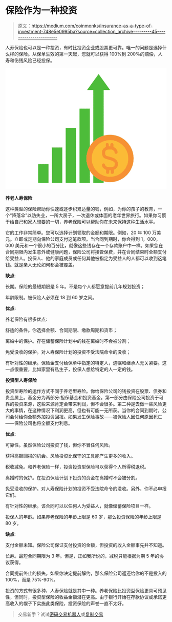 # 保险作为一种投资

> 原文：<https://medium.com/coinmonks/insurance-as-a-type-of-investment-748e5e0995ba?source=collection_archive---------45----------------------->

人寿保险也可以是一种投资，有时比投资企业或股票更可靠。唯一的问题是选择什么样的保险。从保单生效的第一天起，您就可以获得 100%到 200%的赔偿，人寿和伤残风险已经投保。

![](img/25528d4c286e328af468d72e22cedc2f.png)

**养老人寿保险**

这种类型的保险帮助你快速或逐步积累适量的钱，例如，为你的孩子的教育，一个“降落伞”以防失业，一所大房子，一次退休或体面的老年世界旅行。如果你习惯于给自己和家人想要的一切，养老保险可以帮助你在未来保持这种生活水平。

它的工作非常简单。您可以选择计划领取的金额和期限。例如，20 年 100 万美元。立即或定期向保险公司支付这笔款项。当合同到期时，你会得到 1，000，000 美元和一个很小的百分比，就像这些钱存在一个存款账户中一样。如果您在合同期限内发生意外或健康问题，保险公司将接管保费，并在合同结束时全额支付给受益人。投保人、他的家庭成员或任何其他被指定为受益人的人都可以收到这笔钱。就是亲人无论如何都会被覆盖。

**缺点**:

长期。保险的最短期限是 5 年。不是每个人都愿意提前几年规划投资；

年龄限制。被保险人必须在 18 到 60 岁之间。

**优点:**

养老保险有很多优点:

舒适的条件。你选择金额、合同期限、缴款周期和货币；

离婚中的保护。存在储蓄保险计划中的钱在离婚时不会被分割；

免受没收的保护。对人寿保险计划的投资不受法院命令的没收；

有针对性的继承。保险金支付给保单中指定的特定人，遗嘱和继承人无关紧要。这一点很重要，比如家里有私生子，投保人想给特定的人一定的钱。

**投资型人寿保险**

投资型寿险的运作方式不同于养老型寿险。你给保险公司的钱投资在股票、债券和贵金属上。基金分为两部分:担保基金和投资基金。第一部分由保险公司投资于可靠的投资来源，这些来源肯定会带来利润，但不会很多。第二种是去做一些风险更大的事情，在这种情况下利润更高，但也有可能一无所获。当你的合同到期时，公司会付给你全额外加投资回报。如果发生保险事故——被保险人因任何原因死亡——保险公司也将全额支付利息。

**优点:**

可靠性。虽然保险公司投资了钱，但你不冒任何风险。

获得高额回报的机会。风险投资比保守的工具能产生更多的收入。

税收减免。和养老保险一样，投资投资型保险可以获得个人所得税退税。

离婚时的保护。在投资保险计划下投资的资金在离婚时不会被分割。

免受没收的保护。对人寿保险计划的投资不受法院命令的没收。另外，你不必申报它们。

有针对性的继承。该合同可以以任何人为受益人，就像储蓄保险项目一样。

投保人的年龄。如果养老保险的年龄上限是 60 岁，那么投资保险的年龄上限是 80 岁。

**缺点**:

支付金额未知。保险公司保证支付投资的金额，但投资的收入金额事先并不知道。

长寿。最短合同期限为 3 年。但是，正如我所说的，减税只能根据为期 5 年的协议获得。

合同提前终止的损失。如果你决定提前解约，那么保险公司返还给你的不是投入的 100%，而是 75%-90%。

投资的方式有很多种，人寿保险就是其中一种。养老保险比投资型保险更具可预见性，但同时，投资型保险的收益金额潜在更高。由于银行开始在存款协议或承诺更高收入的幌子下实施此类保险，投资保险的声誉一直不太好。

> 交易新手？试试[密码交易机器人](/coinmonks/crypto-trading-bot-c2ffce8acb2a)或[复制交易](/coinmonks/top-10-crypto-copy-trading-platforms-for-beginners-d0c37c7d698c)